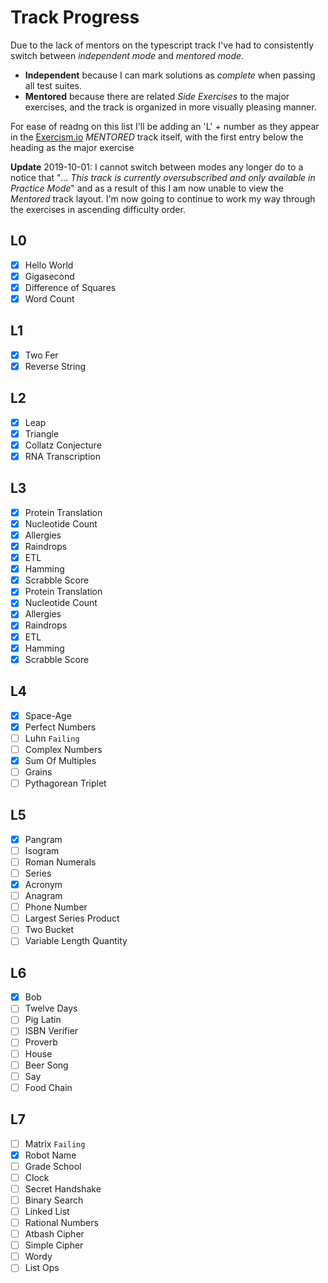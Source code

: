 # Track Progress

Due to the lack of mentors on the typescript track I've had to consistently switch between *independent mode* and *mentored mode*.

* **Independent** because I can mark solutions as *complete* when passing all test suites.
* **Mentored** because there are related *Side Exercises* to the major exercises, and the track is organized in more visually pleasing manner.

For ease of readng on this list I'll be adding an 'L' + number as they appear in the [Exercism.io](https://exercism.io/tracks/typescript) *MENTORED* track itself, with the first entry below the heading as the major exercise

**Update** 2019-10-01: I cannot switch between modes any longer do to a notice that "*... This track is currently oversubscribed and only available in Practice Mode*" and as a result of this I am now unable to view the *Mentored* track layout. I'm now going to continue to work my way through the exercises in ascending difficulty order.

## L0

- [x] Hello World
- [x] Gigasecond
- [x] Difference of Squares
- [x] Word Count

## L1

- [x] Two Fer
- [x] Reverse String

## L2

- [x] Leap
- [x] Triangle
- [x] Collatz Conjecture
- [x] RNA Transcription

## L3

- [x] Protein Translation
- [x] Nucleotide Count
- [x] Allergies
- [x] Raindrops
- [x] ETL
- [x] Hamming
- [x] Scrabble Score
- [x] Protein Translation
- [x] Nucleotide Count
- [x] Allergies
- [x] Raindrops
- [x] ETL
- [x] Hamming
- [x] Scrabble Score

## L4

- [x] Space-Age
- [x] Perfect Numbers
- [ ] Luhn  `Failing`
- [ ] Complex Numbers
- [x] Sum Of Multiples
- [ ] Grains
- [ ] Pythagorean Triplet

## L5

- [x] Pangram
- [ ] Isogram
- [ ] Roman Numerals
- [ ] Series
- [x] Acronym
- [ ] Anagram
- [ ] Phone Number
- [ ] Largest Series Product
- [ ] Two Bucket
- [ ] Variable Length Quantity

## L6

- [x] Bob
- [ ] Twelve Days
- [ ] Pig Latin
- [ ] ISBN Verifier
- [ ] Proverb
- [ ] House
- [ ] Beer Song
- [ ] Say
- [ ] Food Chain

## L7

- [ ] Matrix `Failing`
- [x] Robot Name
- [ ] Grade School
- [ ] Clock
- [ ] Secret Handshake
- [ ] Binary Search
- [ ] Linked List
- [ ] Rational Numbers
- [ ] Atbash Cipher
- [ ] Simple Cipher
- [ ] Wordy
- [ ] List Ops
